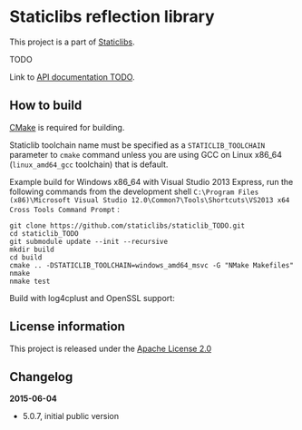 Staticlibs reflection library
=============================

This project is a part of [Staticlibs](http://staticlibs.net/).

TODO

Link to [API documentation TODO](#).

How to build
------------

[CMake](http://cmake.org/) is required for building.

Staticlib toolchain name must be specified as a `STATICLIB_TOOLCHAIN` parameter to `cmake` command
unless you are using GCC on Linux x86_64 (`linux_amd64_gcc` toolchain) that is default.

Example build for Windows x86_64 with Visual Studio 2013 Express, run the following commands 
from the development shell `C:\Program Files (x86)\Microsoft Visual Studio 12.0\Common7\Tools\Shortcuts\VS2013 x64 Cross Tools Command Prompt` :

    git clone https://github.com/staticlibs/staticlib_TODO.git
    cd staticlib_TODO
    git submodule update --init --recursive
    mkdir build
    cd build
    cmake .. -DSTATICLIB_TOOLCHAIN=windows_amd64_msvc -G "NMake Makefiles"
    nmake
    nmake test

Build with log4cplust and OpenSSL support:



License information
-------------------

This project is released under the [Apache License 2.0](http://www.apache.org/licenses/LICENSE-2.0)

Changelog
---------

**2015-06-04**

 * 5.0.7, initial public version
